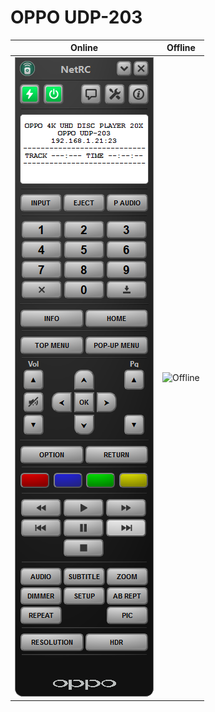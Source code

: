 # OPPO UDP-203

Online | Offline
------------ | ------------- 
![Online](./Oppo-203.png) | ![Offline](./Oppo-203-off.png)

